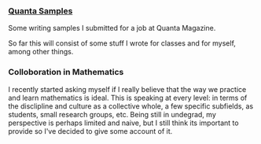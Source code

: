### [Quanta Samples](QuantaSamples)
Some writing samples I submitted for a job at Quanta Magazine. 

So far this will consist of some stuff I wrote for classes and for myself, among other things. 

### Colloboration in Mathematics 
I recently started asking myself if I really believe that the way we practice and learn mathematics is ideal. This is speaking at every level: in terms of the disclipline and culture as a collective whole, a few specific subfields, as students, small research groups, etc. Being still in undegrad, my perspective is perhaps limited and naive, but I still think its important to provide so I've decided to give some account of it. 




